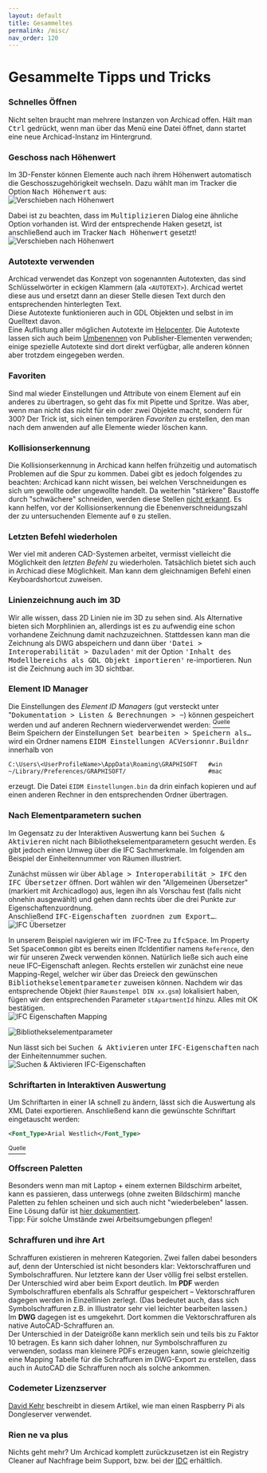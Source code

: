 ```yaml
---
layout: default
title: Gesammeltes
permalink: /misc/
nav_order: 120
---
```

# Gesammelte Tipps und Tricks

### Schnelles Öffnen
Nicht selten braucht man mehrere Instanzen von Archicad offen. Hält man <kbd>Ctrl</kbd> gedrückt, wenn man über das Menü eine Datei öffnet, dann startet eine neue Archicad-Instanz im Hintergrund.

### Geschoss nach Höhenwert
Im 3D-Fenster können Elemente auch nach ihrem Höhenwert automatisch die Geschosszugehörigkeit wechseln. Dazu wählt man im Tracker die Option <samp>Nach Höhenwert</samp> aus:  
![Verschieben nach Höhenwert](../img/nach-hoehenwert-1.png)  

Dabei ist zu beachten, dass im <samp>Multiplizieren</samp> Dialog eine ähnliche Option vorhanden ist. Wird der entsprechende Haken gesetzt, ist anschließend auch im Tracker <samp>Nach Höhenwert</samp> gesetzt!  
![Verschieben nach Höhenwert](../img/nach-hoehenwert-2.png)


### Autotexte verwenden
Archicad verwendet das Konzept von sogenannten Autotexten, das sind Schlüsselwörter in eckigen Klammern (ala `<AUTOTEXT>`). Archicad wertet diese aus und ersetzt dann an dieser Stelle diesen Text durch den entsprechenden hinterlegten Text.  
Diese Autotexte funktionieren auch in GDL Objekten und selbst in im Quelltext davon.  
Eine Auflistung aller möglichen Autotexte im [Helpcenter](https://helpcenter.graphisoft.com/de/user-guide/125474/). Die Autotexte lassen sich auch beim [Umbenennen](https://helpcenter.graphisoft.de/handbuecher/handbucher-zu-archicad-22/hilfe-zu-archicad-22/dokumentation/publizieren/publisher/) von Publisher-Elementen verwenden; einige spezielle Autotexte sind dort direkt verfügbar, alle anderen können aber trotzdem eingegeben werden.


### Favoriten
Sind mal wieder Einstellungen und Attribute von einem Element auf ein anderes zu übertragen, so geht das fix mit Pipette und Spritze. Was aber, wenn man nicht das nicht für ein oder zwei Objekte macht, sondern für 300? Der Trick ist, sich einen temporären _Favoriten_ zu erstellen, den man nach dem anwenden auf alle Elemente wieder löschen kann.


### Kollisionserkennung
Die Kollisionserkennung in Archicad kann helfen frühzeitig und automatisch Problemen auf die Spur zu kommen. Dabei gibt es jedoch folgendes zu beachten: Archicad kann nicht wissen, bei welchen Verschneidungen es sich um gewollte oder ungewollte handelt. Da weiterhin "stärkere" Baustoffe durch "schwächere" schneiden, werden diese Stellen [nicht erkannt](https://archicad-talk.graphisoft.com/viewtopic.php?f=20&t=69024). Es kann helfen, vor der Kollisionserkennung die Ebenenverschneidungszahl der zu untersuchenden Elemente auf `0` zu stellen.


### Letzten Befehl wiederholen
Wer viel mit anderen CAD-Systemen arbeitet, vermisst vielleicht die Möglichkeit den _letzten Befehl_ zu wiederholen. Tatsächlich bietet sich auch in Archicad diese Möglichkeit. Man kann dem gleichnamigen Befehl einen Keyboardshortcut zuweisen. 


### Linienzeichnung auch im 3D
Wir alle wissen, dass 2D Linien nie im 3D zu sehen sind. Als Alternative bieten sich Morphlinien an, allerdings ist es zu aufwendig eine schon vorhandene Zeichnung damit nachzuzeichnen. Stattdessen kann man die Zeichnung als DWG abspeichern und dann über <samp>'Datei > Interoperabilität > Dazuladen'</samp> mit der Option <samp>'Inhalt des Modellbereichs als GDL Objekt importieren'</samp> re-importieren. Nun ist die Zeichnung auch im 3D sichtbar.


### Element ID Manager
Die Einstellungen des _Element ID Managers_ (gut versteckt unter "<samp>Dokumentation > Listen & Berechnungen > ~</samp>) können gespeichert werden und auf anderen Rechnern wiederverwendet werden: [<sup>Quelle</sup>](https://archicad-talk.graphisoft.com/viewtopic.php?f=34&t=69156)  
Beim Speichern der Einstellungen <samp>Set bearbeiten > Speichern als…</samp> wird ein Ordner namens <samp>EIDM Einstellungen ACVersionnr.Buildnr</samp> innerhalb von
```
C:\Users\<UserProfileName>\AppData\Roaming\GRAPHISOFT   #win
~/Library/Preferences/GRAPHISOFT/                       #mac
```
erzeugt. Die Datei `EIDM Einstellungen.bin` da drin einfach kopieren und auf einen anderen Rechner in den entsprechenden Ordner übertragen.


### Nach Elementparametern suchen
Im Gegensatz zu der Interaktiven Auswertung kann bei <samp>Suchen & Aktivieren</samp> nicht nach Bibliothekselementparametern gesucht werden. Es gibt jedoch einen Umweg über die IFC Sachmerkmale. Im folgenden am Beispiel der Einheitennummer von Räumen illustriert.

Zunächst müssen wir über <samp>Ablage > Interoperabilität > IFC</samp> den <samp>IFC Übersetzer</samp> öffnen. Dort wählen wir den "Allgemeinen Übersetzer" (markiert mit Archicadlogo) aus, legen ihn als Vorschau fest (falls nicht ohnehin ausgewählt) und gehen dann rechts über die drei Punkte zur Eigenschaftenzuordnung.   
Anschließend <samp>IFC-Eigenschaften zuordnen zum Export…</samp>.  
![IFC Übersetzer](../img/suchen-aktivieren-param-zu-ifc-1.png)


In unserem Beispiel navigieren wir im IFC-Tree zu <samp>IfcSpace</samp>. Im Property Set <samp>SpaceCommon</samp> gibt es bereits einen IfcIdentifier namens `Reference`, den wir für unseren Zweck verwenden können. Natürlich ließe sich auch eine neue IFC–Eigenschaft anlegen. Rechts erstellen wir zunächst eine neue Mapping-Regel, welcher wir über das Dreieck den gewünschen <samp>Bibliothekselementparameter</samp> zuweisen können. Nachdem wir das entsprechende Objekt (hier `Raumstempel DIN xx.gsm`) lokalisiert haben, fügen wir den entsprechenden Parameter `stApartmentId` hinzu. Alles mit OK bestätigen.  
![IFC Eigenschaften Mapping](../img/suchen-aktivieren-param-zu-ifc-2.png)  

![Bibliothekselementparameter](../img/suchen-aktivieren-param-zu-ifc-3.png)

Nun lässt sich bei <samp>Suchen & Aktivieren</samp> unter <samp>IFC-Eigenschaften</samp> nach der Einheitennummer suchen.  
![Suchen & Aktivieren IFC-Eigenschaften](../img/suchen-aktivieren-param-zu-ifc-4.png)


### Schriftarten in Interaktiven Auswertung
Um Schriftarten in einer IA schnell zu ändern, lässt sich die Auswertung als XML Datei exportieren. Anschließend kann die gewünschte Schriftart eingetauscht werden:  
```xml
<Font_Type>Arial Westlich</Font_Type>
```
[<sup>Quelle</sup>](https://archicad-talk.graphisoft.com/viewtopic.php?p=314694#p314694)


### Offscreen Paletten
Besonders wenn man mit Laptop + einem externen Bildschirm arbeitet, kann es passieren, dass unterwegs (ohne zweiten Bildschirm) manche Paletten zu fehlen scheinen und sich auch nicht "wiederbeleben" lassen.  
Eine Lösung dafür ist [hier dokumentiert](https://lucasbecker.de/posts/how-to-get-back-missing-archicad-palettes).  
Tipp: Für solche Umstände zwei Arbeitsumgebungen pflegen!


### Schraffuren und ihre Art
Schraffuren existieren in mehreren Kategorien. Zwei fallen dabei besonders auf, denn der Unterschied ist nicht besonders klar: Vektorschraffuren und Symbolschraffuren. Nur letztere kann der User völlig frei selbst erstellen.  
Der Unterschied wird aber beim Export deutlich. Im **PDF** werden Symbolschraffuren ebenfalls als Schraffur gespeichert – Vektorschraffuren dagegen werden in Einzellinien zerlegt. (Das bedeutet auch, dass sich Symbolschraffuren z.B. in Illustrator sehr viel leichter bearbeiten lassen.)  
Im **DWG** dagegen ist es umgekehrt. Dort kommen die Vektorschraffuren als native AutoCAD-Schraffuren an.  
Der Unterschied in der Dateigröße kann merklich sein und teils bis zu Faktor 10 betragen. Es kann sich daher lohnen, nur Symbolschraffuren zu verwenden, sodass man kleinere PDFs erzeugen kann, sowie gleichzeitig eine Mapping Tabelle für die Schraffuren im DWG-Export zu erstellen, dass auch in AutoCAD die Schraffuren noch als solche ankommen.


### Codemeter Lizenzserver
[David Kehr](https://www.davidkehr.com/raspberry-pi-linux-als-codemeter-lizenzserver/) beschreibt in diesem Artikel, wie man einen Raspberry Pi als Dongleserver verwendet.


### Rien ne va plus
Nichts geht mehr? Um Archicad komplett zurückzusetzen ist ein Registry Cleaner auf Nachfrage beim Support, bzw. bei der [IDC](https://www.idc.ch/nc/support/view/?tx_idcsupport%5BprimaryLink%5D=1027&tx_idcsupport%5Bentry%5D=591&cHash=4551039ff4a5def9ae3ec33d61887915) erhältlich. 
<!-- archive.org link:: http://web.archive.org/web/20211013130329/https://www.idc.ch/nc/support/view/?tx_idcsupport%5BprimaryLink%5D=1027&tx_idcsupport%5Bentry%5D=591&cHash=4551039ff4a5def9ae3ec33d61887915 -->
